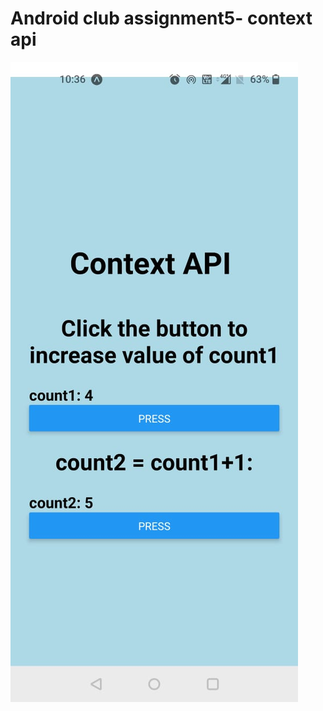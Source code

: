 # Android club assignment5- context api
![context api screenshot](https://github.com/dhruviochani/assn5_/blob/master/contextAPI_ss.jpeg)
